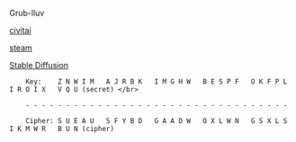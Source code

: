 Grub-lluv

[civitai](https://civitai.com/user/NTHOMPSON/models)

[steam](https://steamcommunity.com/id/RangerRules/)

[Stable Diffusion](https://en.wikipedia.org/wiki/Stable_Diffusion)

        Key:    Z N W I M   A J R B K   I M G H W   B E S P F   O K F P L   I R O I X   V Q U (secret) </br>

        - - - - - - - - - - - - - - - - - - - - - - - - - - - - - - - - -
        
        Cipher: S U E A U   S F Y B D   G A A D W   O X L W N   G S X L S   I K M W R   B U N (cipher)
